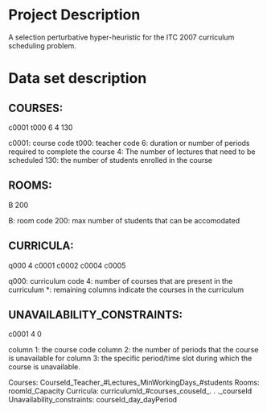 # Project Description
A selection perturbative hyper-heuristic for the ITC 2007 curriculum scheduling problem.
# Data set description
## COURSES:
c0001 t000 6 4 130

c0001: course code
t000: teacher code
6: duration or number of periods required to complete the course
4: The number of lectures that need to be scheduled
130: the number of students enrolled in the course

## ROOMS:
B	200

B: room code
200: max number of students that can be accomodated

## CURRICULA:
q000  4 c0001 c0002 c0004 c0005

q000: curriculum code
4: number of courses that are present in the curriculum
*: remaining columns indicate the courses in the curriculum

## UNAVAILABILITY_CONSTRAINTS:
c0001 4 0

column 1: the course code
column 2: the number of periods that the course is unavailable for
column 3: the specific period/time slot during which the course is unavailable.

Courses: CourseId_Teacher_#Lectures_MinWorkingDays_#students
Rooms: roomId_Capacity
Curricula: curriculumId_#courses_couseId_. . ._courseId
Unavailability_constraints: courseId_day_dayPeriod
